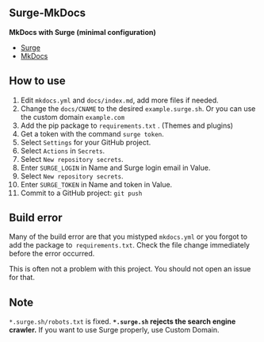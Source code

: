 ## Surge-MkDocs

**MkDocs with Surge (minimal configuration)**

- [Surge](https://surge.sh/)
- [MkDocs](https://www.mkdocs.org/)

## How to use

1. Edit `mkdocs.yml` and `docs/index.md`, add more files if needed.
2. Change the `docs/CNAME` to the desired `example.surge.sh`. Or you can use the custom domain `example.com`
3. Add the pip package to `requirements.txt` . (Themes and plugins)
4. Get a token with the command `surge token`.
5. Select `Settings` for your GitHub project.
6. Select `Actions` in `Secrets`.
7. Select `New repository secrets`.
8. Enter `SURGE_LOGIN` in Name and Surge login email in Value.
9. Select `New repository secrets`.
10. Enter `SURGE_TOKEN` in Name and token in Value.
11. Commit to a GitHub project: `git push`

## Build error

Many of the build error are that you mistyped `mkdocs.yml`
or you forgot to add the package to` requirements.txt`.
Check the file change immediately before the error occurred.

This is often not a problem with this project.
You should not open an issue for that.

## Note

`*.surge.sh/robots.txt` is fixed.
**`*.surge.sh` rejects the search engine crawler.**
If you want to use Surge properly, use Custom Domain.
